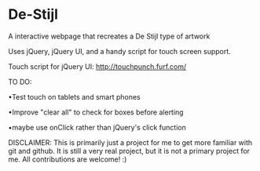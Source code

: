 De-Stijl
========

A interactive webpage that recreates a De Stijl type of artwork

Uses jQuery, jQuery UI, and a handy script for touch screen support.

Touch script for jQuery UI: http://touchpunch.furf.com/

TO DO:

 •Test touch on tablets and smart phones
 
 •Improve "clear all" to check for boxes before alerting
 
 •maybe use onClick rather than jQuery's click function



DISCLAIMER: This is primarily just a project for me to get more familiar with git and github. It is still a very real project, but it is not a primary project for me. All contributions are welcome! :)

